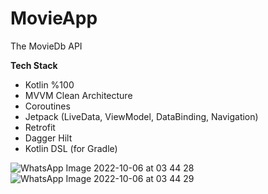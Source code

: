 # MovieApp

The MovieDb API

<b>Tech Stack</b>
* Kotlin %100
* MVVM Clean Architecture
* Coroutines
* Jetpack (LiveData, ViewModel, DataBinding, Navigation)
* Retrofit
* Dagger Hilt
* Kotlin DSL (for Gradle)


![WhatsApp Image 2022-10-06 at 03 44 28](https://user-images.githubusercontent.com/6905480/194293910-c4eb5337-26dd-4c7a-bbc3-c797228c00d4.jpeg)
![WhatsApp Image 2022-10-06 at 03 44 29](https://user-images.githubusercontent.com/6905480/194293913-ecb55cd6-6aba-4c22-ba73-9c3916a698b0.jpeg)
